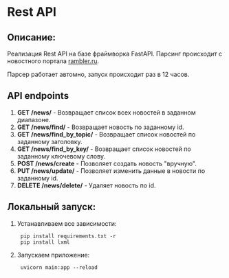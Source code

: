 # Rest API

## Описание:
Реализация Rest API на базе фраймворка FastAPI.
Парсинг происходит с новостного портала [rambler.ru](https://www.rambler.ru/).

Парсер работает автомно, запуск происходит раз в 12 часов.

## API endpoints

1. **GET /news/** - Возвращает список всех новостей в заданном диапазоне.
2. **GET /news/find/<id>** - Возвращает новость по заданному id.
3. **GET /news/find_by_topic/<topic>** - Возвращает список новостей по заданному заголовку.
3. **GET /news/find_by_key/<key>** - Возвращает список новостей по заданному ключевому слову.
4. **POST /news/create** - Позволяет создать новость "вручную".
4. **PUT /news/update/<id>** - Позволяет изменить данные в новости по заданному id.
5. **DELETE /news/delete/<id>** - Удаляет новость по id.

## Локальный запуск:
1. Устанавливаем все зависимости:

        pip install requirements.txt -r
        pip install lxml

2. Запускаем приложение:

        uvicorn main:app --reload
